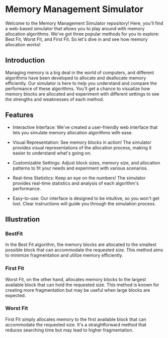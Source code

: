 
# Memory Management Simulator

Welcome to the Memory Management Simulator repository! Here, you'll find a web-based simulator that allows you to play around with memory allocation algorithms. We've got three popular methods for you to explore: Best Fit, Worst Fit, and First Fit. So let's dive in and see how memory allocation works!



## Introduction

Managing memory is a big deal in the world of computers, and different algorithms have been developed to allocate and deallocate memory efficiently. Our simulator is here to help you understand and compare the performance of these algorithms. You'll get a chance to visualize how memory blocks are allocated and experiment with different settings to see the strengths and weaknesses of each method.
## Features

* Interactive Interface: We've created a user-friendly web interface that lets you simulate memory allocation algorithms with ease.

* Visual Representation: See memory blocks in action! The simulator provides visual representations of the allocation process, making it easier to understand what's going on.

* Customizable Settings: Adjust block sizes, memory size, and allocation patterns to fit your needs and experiment with various scenarios.

* Real-time Statistics: Keep an eye on the numbers! The simulator provides real-time statistics and analysis of each algorithm's performance.

* Easy-to-use: Our interface is designed to be intuitive, so you won't get lost. Clear instructions will guide you through the simulation process.
## Illustration

### BestFit
 
In the Best Fit algorithm, the memory blocks are allocated to the smallest possible block that can accommodate the requested size. This method aims to minimize fragmentation and utilize memory efficiently.

### First Fit

Worst Fit, on the other hand, allocates memory blocks to the largest available block that can hold the requested size. This method is known for creating more fragmentation but may be useful when large blocks are expected.

### Worst Fit

First Fit simply allocates memory to the first available block that can accommodate the requested size. It's a straightforward method that reduces searching time but may lead to higher fragmentation.